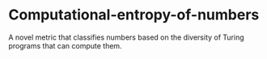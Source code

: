 # Computational-entropy-of-numbers
A novel metric that classifies numbers based on the diversity of Turing programs that can compute them.
